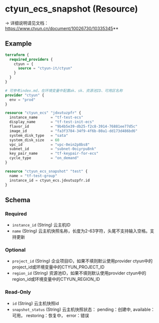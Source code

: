 # ctyun_ecs_snapshot (Resource)
-> 详细说明请见文档：https://www.ctyun.cn/document/10026730/10335345**



## Example

```terraform
terraform {
  required_providers {
    ctyun = {
      source = "ctyun-it/ctyun"
    }
  }
}

# 可参考index.md，在环境变量中配置ak、sk、资源池ID、可用区名称
provider "ctyun" {
  env = "prod"
}

resource "ctyun_ecs" "jdxutuzpfr" {
  instance_name      = "tf-test-ecs"
  display_name       = "tf-test-init-ecs"
  flavor_id          = "9b4b5e39-db25-f2c8-3914-76881ee77d5c"
  image_id           = "fa3f3784-34f9-4f6b-80a1-dd173d486bd6"
  system_disk_type   = "sata"
  system_disk_size   = 60
  vpc_id             = "vpc-0ein2p8bs8"
  subnet_id          = "subnet-0oiyrpu8nk"
  key_pair_name      = "tf-keypair-for-ecs"
  cycle_type         = "on_demand"
}

resource "ctyun_ecs_snapshot" "test" {
  name = "tf-test-group"
  instance_id = ctyun_ecs.jdxutuzpfr.id
}
```

<!-- schema generated by tfplugindocs -->
## Schema

### Required

- `instance_id` (String) 云主机ID
- `name` (String) 云主机快照名称，长度为2-63字符，头尾不支持输入空格。支持更新

### Optional

- `project_id` (String) 企业项目ID，如果不填则默认使用provider ctyun中的project_id或环境变量中的CTYUN_PROJECT_ID
- `region_id` (String) 资源池ID，如果不填则默认使用provider ctyun中的region_id或环境变量中的CTYUN_REGION_ID

### Read-Only

- `id` (String) 云主机快照id
- `snapshot_status` (String) 云主机快照状态： pending：创建中, available：可用， restoring：恢复中， error：错误